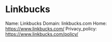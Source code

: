 
# Linkbucks

Name: Linkbucks
Domain: linkbucks.com
Home: https://www.linkbucks.com/
Privacy_policy: https://www.linkbucks.com/policy/
